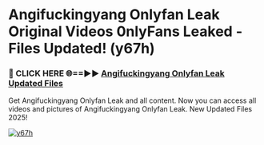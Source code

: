 # Angifuckingyang Onlyfan Leak Original Videos 0nlyFans Leaked - Files Updated! (y67h)

<h3>🔴 CLICK HERE 🌐==►► <a href="https://tinyurl.com/3hn5wdd3" rel="nofollow">Angifuckingyang Onlyfan Leak Updated Files</a></h3>

Get Angifuckingyang Onlyfan Leak and all content. Now you can access all videos and pictures of Angifuckingyang Onlyfan Leak. New Updated Files 2025!

[![y67h](https://i.imgur.com/4HnBqBT.gif)](https://tinyurl.com/3hn5wdd3)

